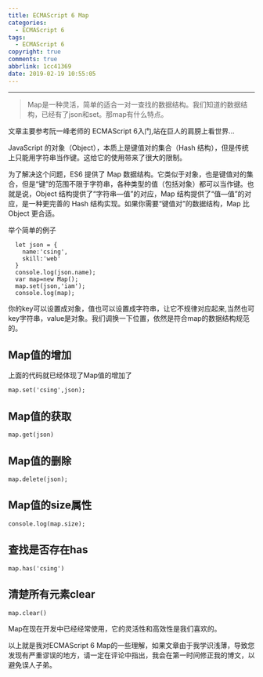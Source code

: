 ```yaml
---
title: ECMAScript 6 Map
categories:
  - ECMAScript 6
tags:
  - ECMAScript 6
copyright: true
comments: true
abbrlink: 1cc41369
date: 2019-02-19 10:55:05
---
```


<hr style='filter:progid:DXImageTransform.Microsoft.Glow(color=#FF0000,strength=10)' color='#FF0000' size='1' />

> Map是一种灵活，简单的适合一对一查找的数据结构。我们知道的数据结构，已经有了json和set。那map有什么特点。

<!--more-->

文章主要参考阮一峰老师的 ECMAScript 6入门,站在巨人的肩膀上看世界...

JavaScript 的对象（Object），本质上是键值对的集合（Hash 结构），但是传统上只能用字符串当作键。这给它的使用带来了很大的限制。

为了解决这个问题，ES6 提供了 Map 数据结构。它类似于对象，也是键值对的集合，但是“键”的范围不限于字符串，各种类型的值（包括对象）都可以当作键。也就是说，Object 结构提供了“字符串—值”的对应，Map 结构提供了“值—值”的对应，是一种更完善的 Hash 结构实现。如果你需要“键值对”的数据结构，Map 比 Object 更合适。

举个简单的例子

```
  let json = {
    name:'csing',
    skill:'web'
  }
  console.log(json.name);
  var map=new Map();
  map.set(json,'iam');
  console.log(map);
```

你的key可以设置成对象，值也可以设置成字符串，让它不规律对应起来,当然也可key字符串，value是对象。我们调换一下位置，依然是符合map的数据结构规范的。

## Map值的增加

上面的代码就已经体现了Map值的增加了

`map.set('csing',json);`

## Map值的获取

`map.get(json)`

## Map值的删除

`map.delete(json);`

## Map值的size属性

`console.log(map.size);`

## 查找是否存在has

`map.has('csing')`

## 清楚所有元素clear

`map.clear()`

Map在现在开发中已经经常使用，它的灵活性和高效性是我们喜欢的。

以上就是我对ECMAScript 6 Map的一些理解，如果文章由于我学识浅薄，导致您发现有严重谬误的地方，请一定在评论中指出，我会在第一时间修正我的博文，以避免误人子弟。